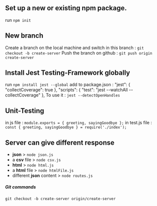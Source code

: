 <!-- Here I will write down all of my steps -->

## Set up a new or existing npm package.
run `npm init`

## New branch
Create a branch on the local machine and switch in this branch :
`git checkout -b create-server`
Push the branch on github :
`git push origin create-server`

## Install Jest Testing-Framework globally
run `npm install jest --global`
add to package.json :
"jest": {
    "collectCoverage": true
  },
"scripts": {
    "test": "jest --watchAll --collectCoverage"
  },
To use it :
`jest --detectOpenHandles`

## Unit-Testing
in js file :
`module.exports = { greeting, sayingGoodbye };`
in test.js file :
`const { greeting, sayingGoodbye } = require('./index');`

## Server can give different response
* **json** > `node json.js`
* a **csv** file > `node csv.js`
* **html** > `node html.js`
* a **html** file > `node htmlFile.js`
* different **json** content > `node routes.js`

##### Git commands
<!-- use remote branch locally -->
`git checkout -b create-server origin/create-server`
